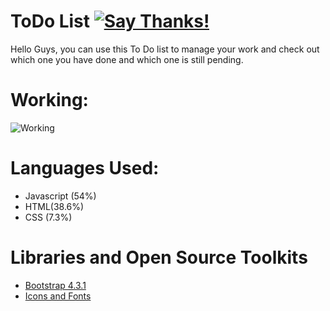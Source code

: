 
# ToDo List [![Say Thanks!](https://img.shields.io/badge/Say%20Thanks-!-1EAEDB.svg)](https://saythanks.io/to/abir.pal899@gmail.com)
Hello Guys, you can use this To Do  list to manage your work and check out which one you have done and which one is still pending.
# Working:
![Working](img/anim.gif "Working")

# Languages Used:
  * Javascript (54%)
  * HTML(38.6%)
  * CSS (7.3%)
# Libraries and Open Source Toolkits
  * [Bootstrap 4.3.1](https://getbootstrap.com/)
  * [Icons and Fonts](https://fontawesome.com/)
  
